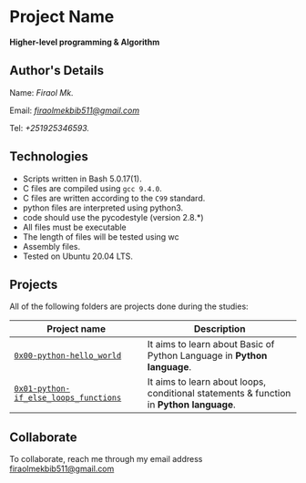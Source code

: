 # Project Name
**Higher-level programming & Algorithm**

## Author's Details
Name: *Firaol Mk.*

Email: *firaolmekbib511@gmail.com*

Tel: *+251925346593.*

## Technologies
* Scripts written in Bash 5.0.17(1).
* C files are compiled using `gcc 9.4.0`.
* C files are written according to the `C99` standard.
* python files are interpreted using python3.
* code should use the pycodestyle (version 2.8.*)
* All files must be executable
* The length of files will be tested using wc
* Assembly files.
* Tested on Ubuntu 20.04 LTS.

## Projects
All of the following folders are projects done during the studies:

| Project name | Description |
| ------------ | ----------- |
| [`0x00-python-hello_world`](https://github.com/firacil/alx-higher_level_programming/tree/master/0x00-python-hello_world) | It aims to learn about Basic of Python Language in **Python language**.|
| [`0x01-python-if_else_loops_functions`](https://github.com/firacil/alx-higher_level_programming/tree/master/0x01-python-if_else_loops_functions) | It aims to learn about loops, conditional statements & function in **Python language**.

## Collaborate

To collaborate, reach me through my email address firaolmekbib511@gmail.com
